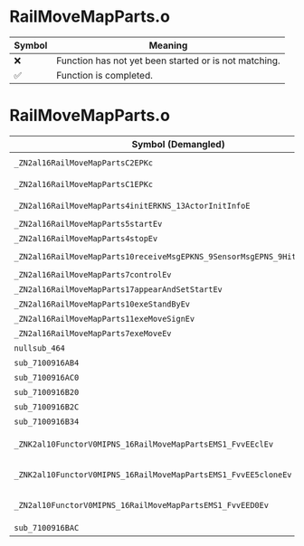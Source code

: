 # RailMoveMapParts.o
| Symbol | Meaning 
| ------------- | ------------- 
| :x: | Function has not yet been started or is not matching. 
| :white_check_mark: | Function is completed. 


# RailMoveMapParts.o
| Symbol (Demangled) | Symbol (Mangled) | Decompiled? |
| ------------- |  ------------- | ------------- |
| `_ZN2al16RailMoveMapPartsC2EPKc` | `al::RailMoveMapParts::RailMoveMapParts(char const*)` | :white_check_mark: |
| `_ZN2al16RailMoveMapPartsC1EPKc` | `al::RailMoveMapParts::RailMoveMapParts(char const*)` | :white_check_mark: |
| `_ZN2al16RailMoveMapParts4initERKNS_13ActorInitInfoE` | `al::RailMoveMapParts::init(al::ActorInitInfo const&)` | :white_check_mark: |
| `_ZN2al16RailMoveMapParts5startEv` | `al::RailMoveMapParts::start(void)` | :white_check_mark: |
| `_ZN2al16RailMoveMapParts4stopEv` | `al::RailMoveMapParts::stop(void)` | :white_check_mark: |
| `_ZN2al16RailMoveMapParts10receiveMsgEPKNS_9SensorMsgEPNS_9HitSensorES5_` | `al::RailMoveMapParts::receiveMsg(al::SensorMsg const*,al::HitSensor *,al::HitSensor *)` | :white_check_mark: |
| `_ZN2al16RailMoveMapParts7controlEv` | `al::RailMoveMapParts::control(void)` | :white_check_mark: |
| `_ZN2al16RailMoveMapParts17appearAndSetStartEv` | `al::RailMoveMapParts::appearAndSetStart(void)` | :white_check_mark: |
| `_ZN2al16RailMoveMapParts10exeStandByEv` | `al::RailMoveMapParts::exeStandBy(void)` | :white_check_mark: |
| `_ZN2al16RailMoveMapParts11exeMoveSignEv` | `al::RailMoveMapParts::exeMoveSign(void)` | :white_check_mark: |
| `_ZN2al16RailMoveMapParts7exeMoveEv` | `al::RailMoveMapParts::exeMove(void)` | :white_check_mark: |
| `nullsub_464` | `` | :white_check_mark: |
| `sub_7100916AB4` | `` | :white_check_mark: |
| `sub_7100916AC0` | `` | :white_check_mark: |
| `sub_7100916B20` | `` | :white_check_mark: |
| `sub_7100916B2C` | `` | :white_check_mark: |
| `sub_7100916B34` | `` | :white_check_mark: |
| `_ZNK2al10FunctorV0MIPNS_16RailMoveMapPartsEMS1_FvvEEclEv` | `al::FunctorV0M<al::RailMoveMapParts *,void (al::RailMoveMapParts::*)(void)>::operator()(void)const` | :white_check_mark: |
| `_ZNK2al10FunctorV0MIPNS_16RailMoveMapPartsEMS1_FvvEE5cloneEv` | `al::FunctorV0M<al::RailMoveMapParts *,void (al::RailMoveMapParts::*)(void)>::clone(void)const` | :white_check_mark: |
| `_ZN2al10FunctorV0MIPNS_16RailMoveMapPartsEMS1_FvvEED0Ev` | `al::FunctorV0M<al::RailMoveMapParts *,void (al::RailMoveMapParts::*)(void)>::~FunctorV0M()` | :white_check_mark: |
| `sub_7100916BAC` | `` | :white_check_mark: |
